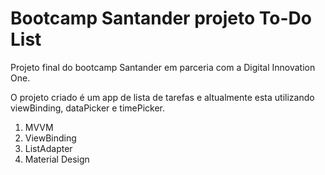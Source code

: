 # Bootcamp Santander projeto To-Do List

Projeto final do bootcamp Santander em parceria com a Digital Innovation One.

O projeto criado é um app de lista de tarefas e altualmente esta utilizando viewBinding, dataPicker e timePicker.

1. MVVM
2. ViewBinding
3. ListAdapter
4. Material Design
